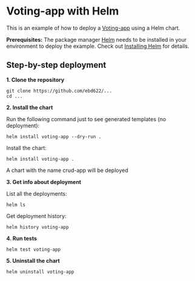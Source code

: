# Voting-app with Helm

This is an example of how to deploy a [Voting-app](https://github.com/ebd622/k8s-into/blob/master/session_4.md) using a Helm chart. 

**Prerequisites:** The package manager [Helm](https://helm.sh/) needs to be installed in your environment to deploy the example. Check out [Installing Helm](https://helm.sh/docs/intro/install/) for details.

## Step-by-step deployment

**1. Clone the repository**
```
git clone https://github.com/ebd622/...
cd ...
```

**2. Install the chart**

Run the following command just to see generated templates (no deployment):

```
helm install voting-app --dry-run .
```

Install the chart:
```
helm install voting-app .
```
A chart with the name crud-app will be deployed
 

**3. Get info about deployment**

List all the deployments:
```
helm ls
```
Get deployment history:
```
helm history voting-app
```

**4. Run tests**

```
helm test voting-app
```

**5. Uninstall the chart**
```
helm uninstall voting-app
```
